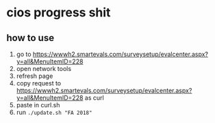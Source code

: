 cios progress shit
==================

how to use
----------

1. go to <https://wwwh2.smartevals.com/surveysetup/evalcenter.aspx?y=all&MenuItemID=228>
2. open network tools
3. refresh page
4. copy request to <https://wwwh2.smartevals.com/surveysetup/evalcenter.aspx?y=all&MenuItemID=228> as curl
5. paste in curl.sh
6. run `./update.sh "FA 2018"`
